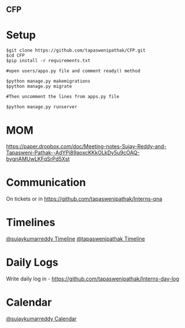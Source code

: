 CFP
----

# Setup

```
$git clone https://github.com/tapaswenipathak/CFP.git
$cd CFP
$pip install -r requirements.txt

#open users/apps.py file and comment ready() method

$python manage.py makemigrations
$python manage.py migrate

#Then uncomment the lines from apps.py file

$python manage.py runserver
```

# MOM

https://paper.dropbox.com/doc/Meeting-notes-Sujay-Reddy-and-Tapasweni-Pathak--AdYPi89aoxcKKkOLkDy5u9cOAQ-bygriAMUwLKFqSrPd5Xst

# Communication

On tickets or in https://github.com/tapaswenipathak/Interns-qna

# Timelines

[@sujaykumarreddy Timeline]()
[@tapaswenipathak Timeline]()

# Daily Logs

Write daily log in - https://github.com/tapaswenipathak/Interns-day-log

# Calendar

[@sujaykumarreddy Calendar](https://calendly.com/sujay0399/15min)
